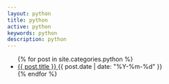 ```yaml
---
layout: python
title: python
active: python
keywords: python
description: python
---
```


<link href="/assets/css/cates.css" rel="stylesheet">
 
<ul class="list-group list-group-flush">
   {% for post in site.categories.python %}
    <li class="list-group-item d-flex align-items-center">
        <a class="text-secondary" href="{{ post.url }}">{{ post.title }} </a>
        <span class="ml-auto date"> {{ post.date | date: "%Y-%m-%d" }} </span> 
    </li>
    {% endfor %}
</ul>
